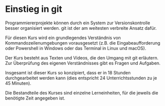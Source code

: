 # Einstieg in git

Programmiererprojekte können durch ein System zur Versionskontrolle
besser organisiert werden. git ist der am weitesten verbreite Ansatz dafür.

Für diesen Kurs wird ein grundlegendes Verständnis von
Kommandozeilenumgebungen vorausgesetzt (z.B. die Eingabeaufforderung oder
Powershell in Windows oder das Terminal in Linux und macOS).

Der Kurs besteht aus Texten und Videos, die den Umgang mit git erläutern.
Zur Überprüfung des eigenen Verständnisses gibt es Fragen und Aufgaben.

Insgesamt ist dieser Kurs so konzipiert, dass er in 18 Stunden
durchgearbeitet werden kann (dies entspricht 24 Unterrichtsstunden zu
je 45 Minuten).

Die Bestandteile des Kurses sind einzelne Lerneinheiten, für die
jeweils die benötigte Zeit angegeben ist.
